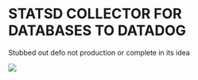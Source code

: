 # STATSD COLLECTOR FOR DATABASES TO DATADOG

Stubbed out defo not production or complete in its idea

[![](http://img.youtube.com/vi/COCmaZA3d08/0.jpg)](http://www.youtube.com/watch?v=COCmaZA3d08 "")